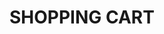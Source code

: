 # SHOPPING CART

<!-- this is a simple project of a shopping cart storing products data persistently with localstorage, 
I use purely html, css and jquery -->

